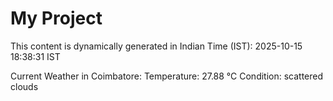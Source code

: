 # My Project

This content is dynamically generated in Indian Time (IST): 2025-10-15 18:38:31 IST


Current Weather in Coimbatore:
Temperature: 27.88 °C
Condition: scattered clouds
